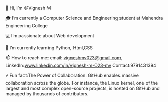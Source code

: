 👋 Hi, I’m @Vignesh M

🎓 I’m currently a Computer Science and Engineering student at Mahendra Engineering College 

💻 I’m passionate about Web development

🌱 I’m currently learning Python, Html,CSS

📫 How to reach me: email: vigneshmv023@gmail.com,
                    LinkedIn:www.linkedin.com/in/vignesh-m-023-mv
                    Contact:9791431394

⚡ Fun fact:The Power of Collaboration: GitHub enables massive collaboration across the globe. For instance, the Linux kernel, one of the largest and most complex open-source projects, is hosted on GitHub and managed by thousands of contributors.

<!---
VigneshMV023/VigneshMV023 is a ✨ special ✨ repository because its `README.md` (this file) appears on your GitHub profile.
You can click the Preview link to take a look at your changes.
--->
